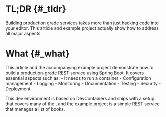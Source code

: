 # TL;DR {#_tldr}

Building production grade services takes more than just hacking code
into your editor. This article and example project actually show how to
address all major aspects.

# What {#_what}

This article and the accompanying example project demonstrate how to
build a production-grade REST service using Spring Boot. It covers
essential aspects such as: - It needs to run a container - Configuration
management - Logging - Monitoring - Documentation - Testing - Security -
Deployment

This dev environment is based on DevContainers and ships with a setup
that covers many of the , and the example project is a simple REST
service that manages a list of books.
